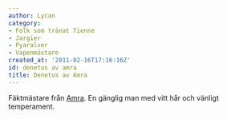 ```yaml
---
author: Lycan
category:
- Folk som tränat Tienne
- Jargier
- Pyaralver
- Vapenmästare
created_at: '2011-02-16T17:16:16Z'
id: denetus av amra
title: Denetus av Amra
---
```

Fäktmästare från [Amra]. En gänglig man med vitt hår och vänligt temperament.

  [Amra]: Amra